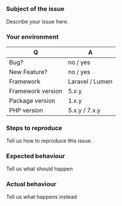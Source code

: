 ### Subject of the issue
Describe your issue here.

### Your environment
| Q                 | A
| ----------------- | ---
| Bug?              | no / yes
| New Feature?      | no / yes
| Framework         | Laravel / Lumen
| Framework version | 5.x.y
| Package version   | 1.x.y
| PHP version       | 5.x.y / 7.x.y

### Steps to reproduce
Tell us how to reproduce this issue.

### Expected behaviour
Tell us what should happen

### Actual behaviour
Tell us what happens instead
